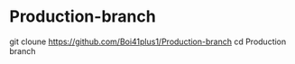 # Production-branch
git cloune https://github.com/Boi41plus1/Production-branch
cd Production branch
